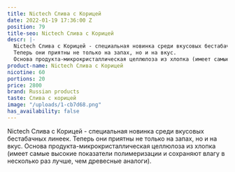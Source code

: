 ```yaml
---
title: Nictech Слива с Корицей
date: 2022-01-19 17:36:00 Z
position: 79
title-seo: Nictech Слива с Корицей
descr: |-
  Nictech Слива с Корицей - cпециальная новинка среди вкусовых бестабачных линеек.
  Теперь они приятны не только на запах, но и на вкус.
  Основа продукта-микрокристаллическая целлюлоза из хлопка (имеет самые высокие показатели полимеризации и сохраняют влагу в несколько раз лучше, чем древесные аналоги).
product-name: Nictech Слива с Корицей
nicotine: 60
portions: 20
price: 2800
brand: Russian products
taste: Слива с корицей
image: "/uploads/1-cb7d68.png"
has_availability: false
---
```


Nictech Слива с Корицей - cпециальная новинка среди вкусовых бестабачных линеек.
Теперь они приятны не только на запах, но и на вкус.
Основа продукта-микрокристаллическая целлюлоза из хлопка (имеет самые высокие показатели полимеризации и сохраняют влагу в несколько раз лучше, чем древесные аналоги).